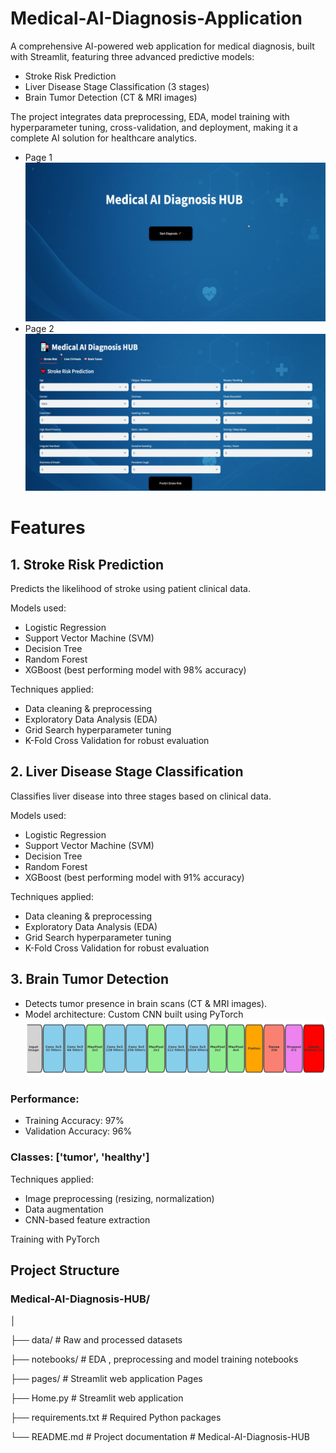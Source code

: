 # Medical-AI-Diagnosis-Application
A comprehensive AI-powered web application for medical diagnosis, built with Streamlit, featuring three advanced predictive models:
  - Stroke Risk Prediction
  - Liver Disease Stage Classification (3 stages)
  - Brain Tumor Detection (CT & MRI images)
    
The project integrates data preprocessing, EDA, model training with hyperparameter tuning, cross-validation, and deployment, making it a complete AI solution for healthcare analytics.
- Page 1
![Brain Tumor Sample](images/p1.png)
- Page 2
![Brain Tumor Sample](images/p2.png)

# Features
## 1. Stroke Risk Prediction

Predicts the likelihood of stroke using patient clinical data.

Models used:
- Logistic Regression
- Support Vector Machine (SVM)
- Decision Tree
- Random Forest
- XGBoost (best performing model with 98% accuracy)

Techniques applied:
- Data cleaning & preprocessing
- Exploratory Data Analysis (EDA)
- Grid Search hyperparameter tuning
- K-Fold Cross Validation for robust evaluation

## 2. Liver Disease Stage Classification
Classifies liver disease into three stages based on clinical data.

Models used:
- Logistic Regression
- Support Vector Machine (SVM)
- Decision Tree
- Random Forest
- XGBoost (best performing model with 91% accuracy)

Techniques applied:
- Data cleaning & preprocessing
- Exploratory Data Analysis (EDA)
- Grid Search hyperparameter tuning
- K-Fold Cross Validation for robust evaluation
  
## 3. Brain Tumor Detection

- Detects tumor presence in brain scans (CT & MRI images).
- Model architecture: Custom CNN built using PyTorch
![Brain Tumor Sample](images/Picture1.png)

### Performance:
- Training Accuracy: 97%
- Validation Accuracy: 96%
### Classes: ['tumor', 'healthy']

Techniques applied:

- Image preprocessing (resizing, normalization)
- Data augmentation
- CNN-based feature extraction

Training with PyTorch

## Project Structure
### Medical-AI-Diagnosis-HUB/
│

├── data/                  # Raw and processed datasets

├── notebooks/             # EDA , preprocessing and model training notebooks

├── pages/                 # Streamlit web application Pages

├── Home.py                # Streamlit web application

├── requirements.txt       # Required Python packages

└── README.md              # Project documentation
#   M e d i c a l - A I - D i a g n o s i s - H U B 
 
 